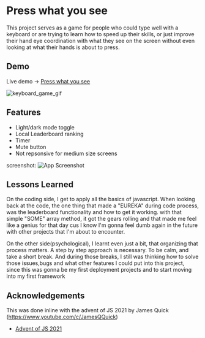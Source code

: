 
# Press what you see

This project serves as a game for people who could type well with a keyboard or are trying to learn 
how to speed up their skills, or just improve their hand eye coordination with what they see on the screen without
even looking at what their hands is about to press.




## Demo

Live demo -> [Press what you see](https://press-what-you-see.vercel.app/)

![keyboard_game_gif](https://media.giphy.com/media/PI0IxFkVdeCy1FTu86/giphy.gif)
## Features

- Light/dark mode toggle
- Local Leaderboard ranking
- Timer
- Mute button
- Not repsonsive for medium size screens

screenshot: ![App Screenshot](https://imgur.com/a/8uJOqBu)

## Lessons Learned

On the coding side, I get to apply all the basics of javascript.
When looking back at the code, the one thing that made a "EUREKA"
during code process, was the leaderboard functionality and how to get it working.
with that simple "SOME" array method, it got the gears rolling and that made me
feel like a genius for that day cus I know I'm gonna feel dumb again in the future with
other projects that I'm about to encounter.

On the other side(psychological), I learnt even just a bit,
that organizing that process matters. A step by step approach is
necessary. To be calm, and take a short break. And during those breaks,
I still was thinking how to solve those issues,bugs and what other features
I could put into this project, since this was gonna be my first deployment projects
and to start moving into my first framework
## Acknowledgements

This was done inline with the advent of JS 2021 by James Quick (https://www.youtube.com/c/JamesQQuick)

 - [Advent of JS 2021](https://www.adventofjs.com/)

